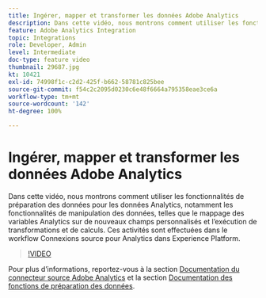 ```yaml
---
title: Ingérer, mapper et transformer les données Adobe Analytics
description: Dans cette vidéo, nous montrons comment utiliser les fonctionnalités de préparation des données pour les données Analytics, notamment les fonctionnalités de manipulation des données, telles que le mappage des variables Analytics sur de nouveaux champs personnalisés et l’exécution de transformations et de calculs. Ces activités sont effectuées dans le workflow Connexions source pour Analytics dans Experience Platform.
feature: Adobe Analytics Integration
topic: Integrations
role: Developer, Admin
level: Intermediate
doc-type: feature video
thumbnail: 29687.jpg
kt: 10421
exl-id: 74998f1c-c2d2-425f-b662-58781c825bee
source-git-commit: f54c2c2095d0230c6e48f6664a795358eae3ce6a
workflow-type: tm+mt
source-wordcount: '142'
ht-degree: 100%

---
```


# Ingérer, mapper et transformer les données Adobe Analytics

Dans cette vidéo, nous montrons comment utiliser les fonctionnalités de préparation des données pour les données Analytics, notamment les fonctionnalités de manipulation des données, telles que le mappage des variables Analytics sur de nouveaux champs personnalisés et l’exécution de transformations et de calculs. Ces activités sont effectuées dans le workflow Connexions source pour Analytics dans Experience Platform.

>[!VIDEO](https://video.tv.adobe.com/v/29687?quality=12&learn=on)

Pour plus d’informations, reportez-vous à la section [Documentation du connecteur source Adobe Analytics](https://experienceleague.adobe.com/docs/experience-platform/sources/ui-tutorials/create/adobe-applications/analytics.html?lang=fr) et la section [Documentation des fonctions de préparation des données](https://experienceleague.adobe.com/docs/experience-platform/data-prep/functions.html?lang=fr).
